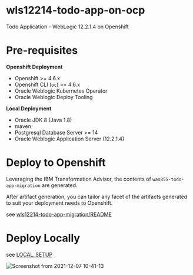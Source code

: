 # wls12214-todo-app-on-ocp
Todo Application - WebLogic 12.2.1.4 on Openshift

# Pre-requisites

**Openshift Deployment**

- Openshift >= 4.6.x
- Openshift CLI (`oc`) >= 4.6.x
- Oracle Weblogic Kubernetes Operator
- Oracle Weblogic Deploy Tooling

**Local Deployment**

- Oracle JDK 8 (Java 1.8)
- maven
- Postgresql Database Server >= 14
- Oracle Weblogic Application Server (12.2.1.4)

# Deploy to Openshift

Leveraging the IBM Transformation Advisor, the contents of `was855-todo-app-migration` are generated.

After artifact generation, you can tailor any facet of the artifacts generated to suit your deployment needs to Openshift.

see [wls12214-todo-app-migration/README](wls12214-todo-app-migration)

# Deploy Locally

see [LOCAL_SETUP](docs/LOCAL_SETUP.md)

![Screenshot from 2021-12-07 10-41-13](https://user-images.githubusercontent.com/61749/145069982-5c546756-1eb4-4ac5-8879-f90023149f67.png)
